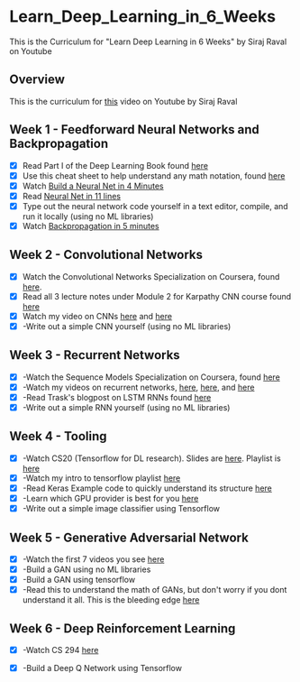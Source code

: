 # Learn_Deep_Learning_in_6_Weeks
This is the Curriculum for "Learn Deep Learning in 6 Weeks" by Siraj Raval on Youtube 


## Overview

This is the curriculum for [this](https://youtu.be/_qjNH1rDLm0) video on Youtube by Siraj Raval

## Week 1 - Feedforward Neural Networks and Backpropagation

- [x] Read Part I of the Deep Learning Book found [here](http://www.deeplearningbook.org/) 
- [x] Use this cheat sheet to help understand any math notation, found [here](https://www.flickr.com/photos/95869671@N08/40544016221)
- [x] Watch [Build a Neural Net in 4 Minutes](https://www.youtube.com/watch?v=h3l4qz76JhQ)
- [x] Read [Neural Net in 11 lines](https://iamtrask.github.io/2015/07/12/basic-python-network/) 
- [x] Type out the neural network code yourself in a text editor, compile, and run it locally (using no ML libraries)
- [x] Watch [Backpropagation in 5 minutes](https://www.youtube.com/watch?v=q555kfIFUCM)

## Week 2 - Convolutional Networks

- [x] Watch the Convolutional Networks Specialization on Coursera, found [here](https://www.coursera.org/learn/convolutional-neural-networks). 
- [x] Read all 3 lecture notes under Module 2 for Karpathy CNN course found [here](http://cs231n.github.io/)
- [x] Watch my video on CNNs [here](https://www.youtube.com/watch?v=FTr3n7uBIuE&t=1782s) and [here](https://www.youtube.com/watch?v=cAICT4Al5Ow&t=4s)
- [x] -Write out a simple CNN yourself (using no ML libraries)

## Week 3 - Recurrent Networks

- [x] -Watch the Sequence Models Specialization on Coursera, found [here](https://www.coursera.org/learn/nlp-sequence-models)
- [x] -Watch my videos on recurrent networks, [here](https://www.youtube.com/watch?v=BwmddtPFWtA&t=4s), [here](https://www.youtube.com/watch?v=cdLUzrjnlr4), and [here](https://www.youtube.com/watch?v=9zhrxE5PQgY&t=25s)
- [x] -Read Trask's blogpost on LSTM RNNs found [here](https://iamtrask.github.io/2015/11/15/anyone-can-code-lstm/)
- [x] -Write out a simple RNN yourself (using no ML libraries)

## Week 4 - Tooling

- [x] -Watch CS20 (Tensorflow for DL research). Slides are [here](http://web.stanford.edu/class/cs20si/syllabus.html). Playlist is [here](https://www.youtube.com/watch?v=g-EvyKpZjmQ&list=PLDuNt91tg0urwwTQNKyUbncSDvMEl74ww)
- [x] -Watch my intro to tensorflow playlist [here](https://www.youtube.com/watch?v=2FmcHiLCwTU&list=PL2-dafEMk2A7EEME489DsI468AB0wQsMV)
- [x] -Read Keras Example code to quickly understand its structure [here](https://keras.io/getting-started/sequential-model-guide/)
- [x] -Learn which GPU provider is best for you [here](https://medium.com/@rupak.thakur/aws-vs-paperspace-vs-floydhub-choosing-your-cloud-gpu-partner-350150606b39)
- [x] -Write out a simple image classifier using Tensorflow

## Week 5 - Generative Adversarial Network
- [x] -Watch the first 7 videos you see [here](https://www.youtube.com/results?search_query=generative+adversarial+network)
- [x] -Build a GAN using no ML libraries
- [x] -Build a GAN using tensorflow
- [x] -Read this to understand the math of GANs, but don't worry if you dont understand it all. This is the bleeding edge [here](https://lilianweng.github.io/lil-log/2017/08/20/from-GAN-to-WGAN.html)

## Week 6 - Deep Reinforcement Learning
- [x] -Watch CS 294 [here](http://rail.eecs.berkeley.edu/deeprlcourse/) 
- [x] -Build a Deep Q Network using Tensorflow

